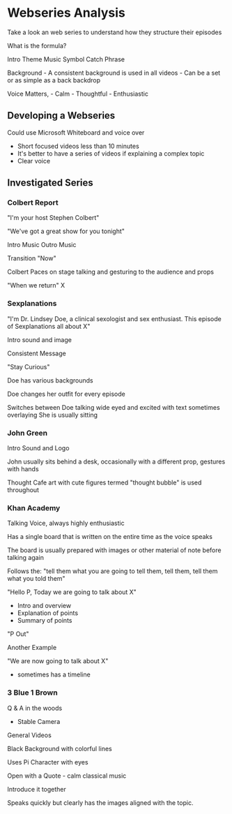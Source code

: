 # Webseries Analysis

Take a look an web series to understand how they structure their episodes

What is the formula?

Intro
Theme Music
Symbol
Catch Phrase

Background
    - A consistent background is used in all videos
    - Can be a set or as simple as a back backdrop

Voice Matters,
    - Calm
    - Thoughtful
    - Enthusiastic


## Developing a Webseries

Could use Microsoft Whiteboard and voice over

- Short focused videos less than 10 minutes
- It's better to have a series of videos if explaining a complex topic
- Clear voice


## Investigated Series

### Colbert Report

"I'm your host Stephen Colbert"

"We've got a great show for you tonight"

Intro Music
Outro Music

Transition "Now"

Colbert Paces on stage talking and gesturing to the audience and props


"When we return" X


### Sexplanations

"I'm Dr. Lindsey Doe, a clinical sexologist and sex enthusiast. This episode of Sexplanations all about X"

Intro sound and image

Consistent Message

"Stay Curious"

Doe has various backgrounds

Doe changes her outfit for every episode

Switches between Doe talking wide eyed and excited with text sometimes overlaying
She is usually sitting


### John Green

Intro Sound and Logo

John usually sits behind a desk, occasionally with a different prop, gestures with hands

Thought Cafe art with cute figures termed "thought bubble" is used throughout


### Khan Academy

Talking Voice, always highly enthusiastic

Has a single board that is written on the entire time as the voice speaks

The board is usually prepared with images or other material of note before talking again

Follows the: "tell them what you are going to tell them, tell them, tell them what you told them"


"Hello P, Today we are going to talk about X"

- Intro and overview
- Explanation of points
- Summary of points

"P Out"


Another Example

"We are now going to talk about X"

- sometimes has a timeline


### 3 Blue 1 Brown

Q & A in the woods

- Stable Camera

General Videos

Black Background with colorful lines

Uses Pi Character with eyes

Open with a Quote - calm classical music

Introduce it together

Speaks quickly but clearly has the images aligned with the topic.

